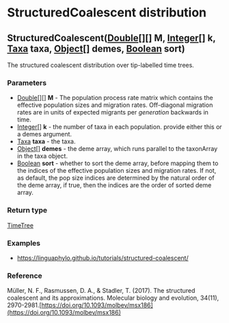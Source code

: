 StructuredCoalescent distribution
=================================
StructuredCoalescent([Double[][]](../types/Double[][].md) **M**, [Integer[]](../types/Integer[].md) **k**, [Taxa](../types/Taxa.md) **taxa**, [Object[]](../types/Object[].md) **demes**, [Boolean](../types/Boolean.md) **sort**)
----------------------------------------------------------------------------------------------------------------------------------------------------------------------------------------------------------------------------------

The structured coalescent distribution over tip-labelled time trees.

### Parameters

- [Double[][]](../types/Double[][].md) **M** - The population process rate matrix which contains the effective population sizes and migration rates. Off-diagonal migration rates are in units of expected migrants per *generation* backwards in time.
- [Integer[]](../types/Integer[].md) **k** - the number of taxa in each population. provide either this or a demes argument.
- [Taxa](../types/Taxa.md) **taxa** - the taxa.
- [Object[]](../types/Object[].md) **demes** - the deme array, which runs parallel to the taxonArray in the taxa object.
- [Boolean](../types/Boolean.md) **sort** - whether to sort the deme array, before mapping them to the indices of the effective population sizes and migration rates. If not, as default, the pop size indices are determined by the natural order of the deme array, if true, then the indices are the order of sorted deme array.

### Return type

[TimeTree](../types/TimeTree.md)


### Examples

- https://linguaphylo.github.io/tutorials/structured-coalescent/

### Reference

Müller, N. F., Rasmussen, D. A., & Stadler, T. (2017). The structured coalescent and its approximations. Molecular biology and evolution, 34(11), 2970-2981.[https://doi.org/10.1093/molbev/msx186](https://doi.org/10.1093/molbev/msx186)

